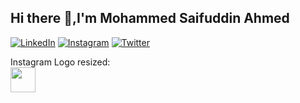 ## Hi there 👋,I'm Mohammed Saifuddin Ahmed

[![LinkedIn](https://upload.wikimedia.org/wikipedia/commons/0/01/LinkedIn_Logo_2023.png)](https://www.linkedin.com/)
[![Instagram](https://upload.wikimedia.org/wikipedia/commons/a/a5/Instagram_icon.png)](https://www.instagram.com/)
[![Twitter](https://upload.wikimedia.org/wikipedia/commons/6/60/Twitter_Logo_2021.svg)](https://twitter.com/)

Instagram Logo resized: <br>
<img src="https://upload.wikimedia.org/wikipedia/commons/a/a5/Instagram_icon.png" width="40" />




